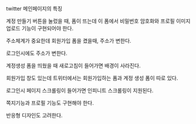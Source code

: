 twitter 메인페이지의 특징

계정 만들기 버튼을 눌렀을 때, 폼이 뜨는데
이 폼에서 비밀번호 암호화와 프로필 이미지 업로드 기능이 구현되어야 한다.

주소체계가 중요한데
회원가입 폼을 켰을때, 주소가 변한다.

로그인시에도 주소가 변한다.

계정생성 폼을 띄웠을 때 새로고침이 들어가면 배경이 사라진다.

회원가입 창도 있는데 트위터에서는 회원가입하는 폼과
계정 생성 폼이 따로 있다.

로그인시 페이지 스크롤링이 들어가면 인피니트 스크롤링이 지원된다.

쪽지기능과 프로필 기능도 구현해야 한다.

반응형 디자인도 고려한다.